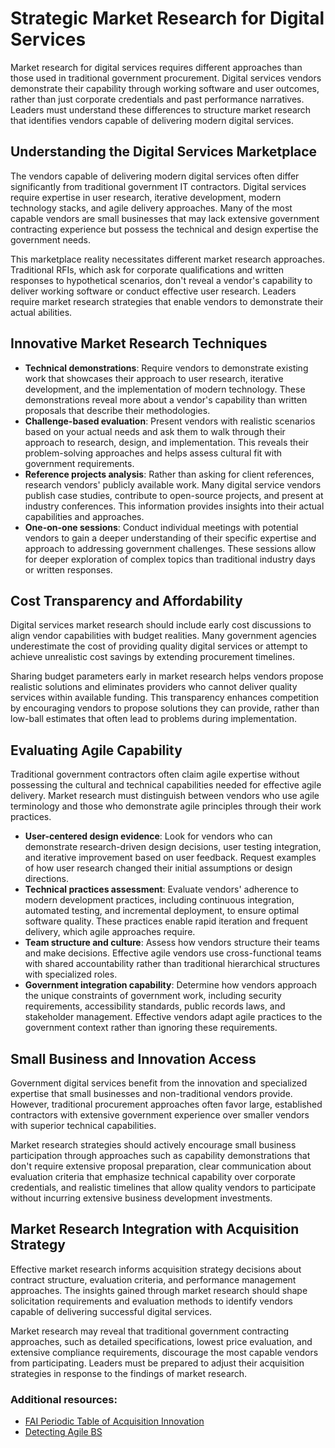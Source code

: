 # Strategic Market Research for Digital Services
Market research for digital services requires different approaches than those used in traditional government procurement. Digital services vendors demonstrate their capability through working software and user outcomes, rather than just corporate credentials and past performance narratives. Leaders must understand these differences to structure market research that identifies vendors capable of delivering modern digital services.

## Understanding the Digital Services Marketplace
The vendors capable of delivering modern digital services often differ significantly from traditional government IT contractors. Digital services require expertise in user research, iterative development, modern technology stacks, and agile delivery approaches. Many of the most capable vendors are small businesses that may lack extensive government contracting experience but possess the technical and design expertise the government needs.

This marketplace reality necessitates different market research approaches. Traditional RFIs, which ask for corporate qualifications and written responses to hypothetical scenarios, don't reveal a vendor's capability to deliver working software or conduct effective user research. Leaders require market research strategies that enable vendors to demonstrate their actual abilities.

## Innovative Market Research Techniques
- **Technical demonstrations**: Require vendors to demonstrate existing work that showcases their approach to user research, iterative development, and the implementation of modern technology. These demonstrations reveal more about a vendor's capability than written proposals that describe their methodologies.
- **Challenge-based evaluation**: Present vendors with realistic scenarios based on your actual needs and ask them to walk through their approach to research, design, and implementation. This reveals their problem-solving approaches and helps assess cultural fit with government requirements.
- **Reference projects analysis**: Rather than asking for client references, research vendors' publicly available work. Many digital service vendors publish case studies, contribute to open-source projects, and present at industry conferences. This information provides insights into their actual capabilities and approaches.
- **One-on-one sessions**: Conduct individual meetings with potential vendors to gain a deeper understanding of their specific expertise and approach to addressing government challenges. These sessions allow for deeper exploration of complex topics than traditional industry days or written responses.

## Cost Transparency and Affordability
Digital services market research should include early cost discussions to align vendor capabilities with budget realities. Many government agencies underestimate the cost of providing quality digital services or attempt to achieve unrealistic cost savings by extending procurement timelines.

Sharing budget parameters early in market research helps vendors propose realistic solutions and eliminates providers who cannot deliver quality services within available funding. This transparency enhances competition by encouraging vendors to propose solutions they can provide, rather than low-ball estimates that often lead to problems during implementation.

## Evaluating Agile Capability
Traditional government contractors often claim agile expertise without possessing the cultural and technical capabilities needed for effective agile delivery. Market research must distinguish between vendors who use agile terminology and those who demonstrate agile principles through their work practices.

- **User-centered design evidence**: Look for vendors who can demonstrate research-driven design decisions, user testing integration, and iterative improvement based on user feedback. Request examples of how user research changed their initial assumptions or design directions.
- **Technical practices assessment**: Evaluate vendors' adherence to modern development practices, including continuous integration, automated testing, and incremental deployment, to ensure optimal software quality. These practices enable rapid iteration and frequent delivery, which agile approaches require.
- **Team structure and culture**: Assess how vendors structure their teams and make decisions. Effective agile vendors use cross-functional teams with shared accountability rather than traditional hierarchical structures with specialized roles.
- **Government integration capability**: Determine how vendors approach the unique constraints of government work, including security requirements, accessibility standards, public records laws, and stakeholder management. Effective vendors adapt agile practices to the government context rather than ignoring these requirements.

## Small Business and Innovation Access
Government digital services benefit from the innovation and specialized expertise that small businesses and non-traditional vendors provide. However, traditional procurement approaches often favor large, established contractors with extensive government experience over smaller vendors with superior technical capabilities.

Market research strategies should actively encourage small business participation through approaches such as capability demonstrations that don't require extensive proposal preparation, clear communication about evaluation criteria that emphasize technical capability over corporate credentials, and realistic timelines that allow quality vendors to participate without incurring extensive business development investments.

## Market Research Integration with Acquisition Strategy
Effective market research informs acquisition strategy decisions about contract structure, evaluation criteria, and performance management approaches. The insights gained through market research should shape solicitation requirements and evaluation methods to identify vendors capable of delivering successful digital services.

Market research may reveal that traditional government contracting approaches, such as detailed specifications, lowest price evaluation, and extensive compliance requirements, discourage the most capable vendors from participating. Leaders must be prepared to adjust their acquisition strategies in response to the findings of market research.

### Additional resources:
- [FAI Periodic Table of Acquisition Innovation](https://acquisitiongateway.gov/periodic-table/resources/4933?_a%5Eg_nid=22752)
- [Detecting Agile BS](https://media.defense.gov/2019/May/02/2002127286/-1/-1/0/DIBGUIDEDETECTINGAGILEBS.PDF)

